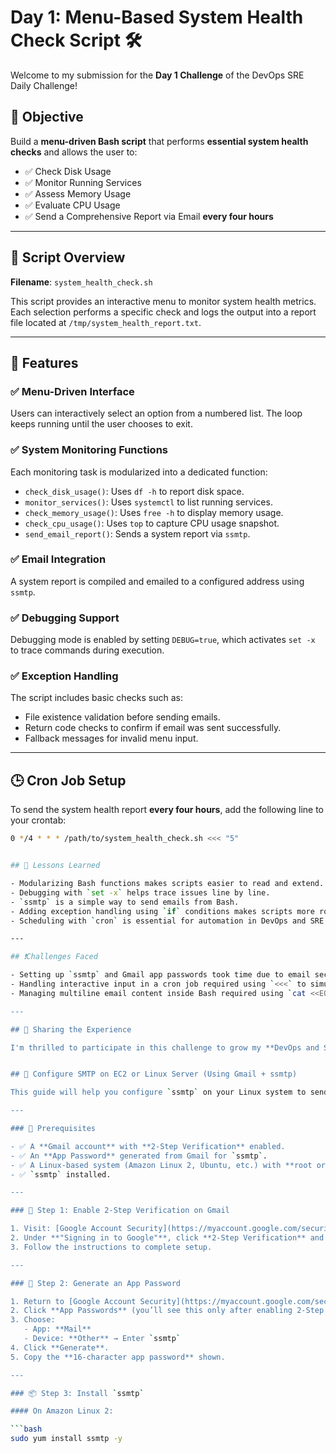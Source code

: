 # Day 1: Menu-Based System Health Check Script 🛠️

Welcome to my submission for the **Day 1 Challenge** of the DevOps SRE Daily Challenge!

## 🚀 Objective

Build a **menu-driven Bash script** that performs **essential system health checks** and allows the user to:

- ✅ Check Disk Usage
- ✅ Monitor Running Services
- ✅ Assess Memory Usage
- ✅ Evaluate CPU Usage
- ✅ Send a Comprehensive Report via Email **every four hours**

---

## 📜 Script Overview

**Filename**: `system_health_check.sh`

This script provides an interactive menu to monitor system health metrics. Each selection performs a specific check and logs the output into a report file located at `/tmp/system_health_report.txt`.

---

## 🔧 Features

### ✅ Menu-Driven Interface

Users can interactively select an option from a numbered list. The loop keeps running until the user chooses to exit.

### ✅ System Monitoring Functions

Each monitoring task is modularized into a dedicated function:
- `check_disk_usage()`: Uses `df -h` to report disk space.
- `monitor_services()`: Uses `systemctl` to list running services.
- `check_memory_usage()`: Uses `free -h` to display memory usage.
- `check_cpu_usage()`: Uses `top` to capture CPU usage snapshot.
- `send_email_report()`: Sends a system report via `ssmtp`.

### ✅ Email Integration

A system report is compiled and emailed to a configured address using `ssmtp`.

### ✅ Debugging Support

Debugging mode is enabled by setting `DEBUG=true`, which activates `set -x` to trace commands during execution.

### ✅ Exception Handling

The script includes basic checks such as:
- File existence validation before sending emails.
- Return code checks to confirm if email was sent successfully.
- Fallback messages for invalid menu input.

---

## 🕒 Cron Job Setup

To send the system health report **every four hours**, add the following line to your crontab:

```bash
0 */4 * * * /path/to/system_health_check.sh <<< "5"


## 🧠 Lessons Learned

- Modularizing Bash functions makes scripts easier to read and extend.
- Debugging with `set -x` helps trace issues line by line.
- `ssmtp` is a simple way to send emails from Bash.
- Adding exception handling using `if` conditions makes scripts more robust.
- Scheduling with `cron` is essential for automation in DevOps and SRE.

---

## ❗Challenges Faced

- Setting up `ssmtp` and Gmail app passwords took time due to email security restrictions.
- Handling interactive input in a cron job required using `<<<` to simulate input.
- Managing multiline email content inside Bash required using `cat <<EOF`.

---

## 💬 Sharing the Experience

I'm thrilled to participate in this challenge to grow my **DevOps and SRE skills**!


## 📩 Configure SMTP on EC2 or Linux Server (Using Gmail + ssmtp)

This guide will help you configure `ssmtp` on your Linux system to send emails using **Gmail’s SMTP server**.

---

### 🔧 Prerequisites

- ✅ A **Gmail account** with **2-Step Verification** enabled.
- ✅ An **App Password** generated from Gmail for `ssmtp`.
- ✅ A Linux-based system (Amazon Linux 2, Ubuntu, etc.) with **root or sudo access**.
- ✅ `ssmtp` installed.

---

### 🔐 Step 1: Enable 2-Step Verification on Gmail

1. Visit: [Google Account Security](https://myaccount.google.com/security)
2. Under **"Signing in to Google"**, click **2-Step Verification** and enable it.
3. Follow the instructions to complete setup.

---

### 🔑 Step 2: Generate an App Password

1. Return to [Google Account Security](https://myaccount.google.com/security).
2. Click **App Passwords** (you’ll see this only after enabling 2-Step Verification).
3. Choose:
   - App: **Mail**
   - Device: **Other** → Enter `ssmtp`
4. Click **Generate**.
5. Copy the **16-character app password** shown.

---

### 📦 Step 3: Install `ssmtp`

#### On Amazon Linux 2:

```bash
sudo yum install ssmtp -y
